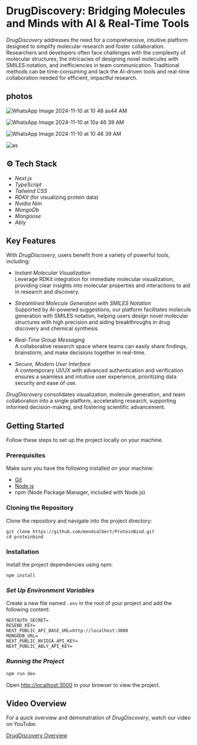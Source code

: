 # DrugDiscovery: Bridging Molecules and Minds with AI & Real-Time Tools

*DrugDiscovery* addresses the need for a comprehensive, intuitive platform designed to simplify molecular research and foster collaboration. Researchers and developers often face challenges with the complexity of molecular structures, the intricacies of designing novel molecules with SMILES notation, and inefficiencies in team communication. Traditional methods can be time-consuming and lack the AI-driven tools and real-time collaboration needed for efficient, impactful research.

## photos 
![WhatsApp Image 2024-11-10 at 10 48 as44 AM](https://github.com/user-attachments/assets/7505e0bf-2bde-4882-bf45-cdba47ee9538)

![WhatsApp Image 2024-11-10 at 10a 46 39 AM](https://github.com/user-attachments/assets/12ca823c-1f32-4309-8471-9f4c25eaadb1)

![WhatsApp Image 2024-11-10 at 10 46 39 AM](https://github.com/user-attachments/assets/d937089c-28e2-448e-8108-85846e90e46a)

![as](https://github.com/user-attachments/assets/e71cb11b-6608-476e-a088-5c870b095445)


## ⚙ Tech Stack

- *Next.js*
- *TypeScript*
- *Tailwind CSS*
- *RDKit* (for visualizing protein data)
- *Nvidia Nim* 
- *MongoDb*
- *Mongoose* 
- *Ably* 


## Key Features

With *DrugDiscovery*, users benefit from a variety of powerful tools, including:

- *Instant Molecular Visualization*  
  Leverage RDKit integration for immediate molecular visualization, providing clear insights into molecular properties and interactions to aid in research and discovery.

- *Streamlined Molecule Generation with SMILES Notation*  
  Supported by AI-powered suggestions, our platform facilitates molecule generation with SMILES notation, helping users design novel molecular structures with high precision and aiding breakthroughs in drug discovery and chemical synthesis.

- *Real-Time Group Messaging*  
  A collaborative research space where teams can easily share findings, brainstorm, and make decisions together in real-time.

- *Secure, Modern User Interface*  
  A contemporary UI/UX with advanced authentication and verification ensures a seamless and intuitive user experience, prioritizing data security and ease of use.

*DrugDiscovery* consolidates visualization, molecule generation, and team collaboration into a single platform, accelerating research, supporting informed decision-making, and fostering scientific advancement.

## Getting Started

Follow these steps to set up the project locally on your machine.

### Prerequisites

Make sure you have the following installed on your machine:

- [Git](https://git-scm.com/)
- [Node.js](https://nodejs.org/)
- npm (Node Package Manager, included with Node.js)

### Cloning the Repository

Clone the repository and navigate into the project directory:

``` 
git clone https://github.com/mendsalbert/ProteinBind.git
cd proteinbind
```


### Installation

Install the project dependencies using npm:

```
npm install
```

### *Set Up Environment Variables*

Create a new file named `.env` in the root of your project and add the following content:

```
NEXTAUTH_SECRET=
RESEND_KEY=
NEXT_PUBLIC_API_BASE_URL=http://localhost:3000
MONGODB_URL=
NEXT_PUBLIC_NVIDIA_API_KEY=
NEXT_PUBLIC_ABLY_API_KEY=
```


### *Running the Project*

```bash
npm run dev
```


Open [http://localhost:3000](http://localhost:3000) in your browser to view the project.


## Video Overview

For a quick overview and demonstration of *DrugDiscovery*, watch our video on YouTube:

[DrugDiscovery Overview](https://youtu.be/OBgHyUCO4Lc?si=5GkGrbsP5LxT4wfb)
